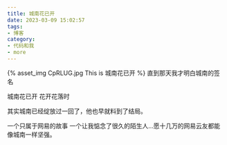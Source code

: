 ```yaml
---
title: 城南花已开
date: 2023-03-09 15:02:57
tags:
- 博客
category:
- 代码和我
- more
---
```

{% asset_img CpRLUG.jpg This is 城南花已开 %}
直到那天我才明白城南的签名

城南花已开 花开花落时

其实城南已经绽放过一回了，他也早就料到了结局。

一个只属于网易的故事 一个让我惦念了很久的陌生人...愿十几万的网易云友都能像城南一样坚强。